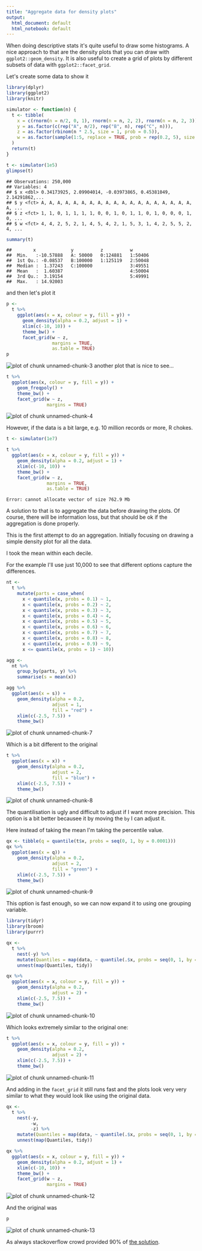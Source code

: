 ```yaml
---
title: "Aggregate data for density plots"
output:
  html_document: default
  html_notebook: default
---
```


When doing descriptive stats it's quite useful to draw some histograms. A nice approach to that are 
the density plots that you can draw with `ggplot2::geom_density`. It is also useful 
to create a grid of plots by different subsets of data with `ggplot2::facet_grid`.

Let's create some data to show it

```r
library(dplyr)
library(ggplot2)
library(knitr)
```


```r
simulator <- function(n) {
  t <- tibble(
    x = c(rnorm(n = n/2, 0, 1), rnorm(n = n, 2, 2), rnorm(n = n, 2, 3)),
    y = as.factor(c(rep("A", n/2), rep("B", n), rep("C", n))),
    z = as.factor(rbinom(n * 2.5, size = 1, prob = 0.5)),
    w = as.factor(sample(1:5, replace = TRUE, prob = rep(0.2, 5), size = n * 2.5))
  )
  return(t)
}

t <- simulator(1e5)
glimpse(t)
```

```
## Observations: 250,000
## Variables: 4
## $ x <dbl> 0.34173925, 2.09904014, -0.03973865, 0.45381049, 2.14291862,...
## $ y <fct> A, A, A, A, A, A, A, A, A, A, A, A, A, A, A, A, A, A, A, A, ...
## $ z <fct> 1, 1, 0, 1, 1, 1, 1, 0, 0, 1, 0, 1, 1, 0, 1, 0, 0, 0, 1, 0, ...
## $ w <fct> 4, 4, 2, 5, 2, 1, 4, 5, 4, 2, 1, 5, 3, 1, 4, 2, 5, 5, 2, 4, ...
```

```r
summary(t)
```

```
##        x             y          z          w        
##  Min.   :-10.57888   A: 50000   0:124881   1:50406  
##  1st Qu.: -0.08537   B:100000   1:125119   2:50048  
##  Median :  1.37243   C:100000              3:49551  
##  Mean   :  1.60387                         4:50004  
##  3rd Qu.:  3.19154                         5:49991  
##  Max.   : 14.92003
```

and then let's plot it

```r
p <- 
  t %>% 
    ggplot(aes(x = x, colour = y, fill = y)) +
      geom_density(alpha = 0.2, adjust = 1) +
      xlim(c(-10, 10)) +
      theme_bw() +
      facet_grid(w ~ z,
                 margins = TRUE,
                 as.table = TRUE)
p
```

![plot of chunk unnamed-chunk-3](images/unnamed-chunk-3-1.png)
another plot that is nice to see...

```r
t %>% 
  ggplot(aes(x, colour = y, fill = y)) +
    geom_freqpoly() +
    theme_bw() +
    facet_grid(w ~ z,
               margins = TRUE)
```

![plot of chunk unnamed-chunk-4](figure/unnamed-chunk-4-1.png)

However, if the data is a bit large, e.g. 10 million records or more, R chokes.


```r
t <- simulator(1e7)

t %>% 
  ggplot(aes(x = x, colour = y, fill = y)) +
    geom_density(alpha = 0.2, adjust = 1) +
    xlim(c(-10, 10)) +
    theme_bw() +
    facet_grid(w ~ z,
               margins = TRUE,
               as.table = TRUE)
```

```
Error: cannot allocate vector of size 762.9 Mb
```

A solution to that is to aggregate the data before drawing the plots. Of course, there will be
information loss, but that should be ok if the aggregation is done properly.

This is the first attempt to do an aggregation. Initially focusing on drawing a simple density plot for all the data.

I took the mean within each decile.

For the example I'll use just 10,000 to see that different options capture the differences.

```r
nt <- 
  t %>% 
    mutate(parts = case_when(
      x < quantile(x, probs = 0.1) ~ 1,
      x < quantile(x, probs = 0.2) ~ 2,
      x < quantile(x, probs = 0.3) ~ 3,
      x < quantile(x, probs = 0.4) ~ 4,
      x < quantile(x, probs = 0.5) ~ 5,
      x < quantile(x, probs = 0.6) ~ 6,
      x < quantile(x, probs = 0.7) ~ 7,
      x < quantile(x, probs = 0.8) ~ 8,
      x < quantile(x, probs = 0.9) ~ 9,
      x <= quantile(x, probs = 1) ~ 10))

agg <- 
  nt %>% 
    group_by(parts, y) %>% 
    summarise(s = mean(x))
```


```r
agg %>% 
  ggplot(aes(x = s)) +
    geom_density(alpha = 0.2,
                 adjust = 1,
                 fill = "red") +
    xlim(c(-2.5, 7.5)) +
    theme_bw()
```

![plot of chunk unnamed-chunk-7](figure/unnamed-chunk-7-1.png)

Which is a bit different to the original

```r
t %>% 
  ggplot(aes(x = x)) +
    geom_density(alpha = 0.2,
                 adjust = 2,
                 fill = "blue") +
    xlim(c(-2.5, 7.5)) +
    theme_bw()
```

![plot of chunk unnamed-chunk-8](figure/unnamed-chunk-8-1.png)

The quantilisation is ugly and difficult to adjust if I want more precision. This option is a bit better becausee it
by moving the `by` I can adjust it.

Here instead of taking the mean I'm taking the percentile value.

```r
qx <- tibble(q = quantile(t$x, probs = seq(0, 1, by = 0.0001)))
qx %>% 
  ggplot(aes(x = q)) +
    geom_density(alpha = 0.2,
                 adjust = 2,
                 fill = "green") +
    xlim(c(-2.5, 7.5)) +
    theme_bw()
```

![plot of chunk unnamed-chunk-9](figure/unnamed-chunk-9-1.png)


This option is fast enough, so we can now expand it to using one grouping variable.

```r
library(tidyr)
library(broom)
library(purrr)

qx <- 
  t %>%
    nest(-y) %>%
    mutate(Quantiles = map(data, ~ quantile(.$x, probs = seq(0, 1, by = 0.0001)))) %>% 
    unnest(map(Quantiles, tidy))

qx %>% 
  ggplot(aes(x = x, colour = y, fill = y)) +
    geom_density(alpha = 0.2,
                 adjust = 2) +
    xlim(c(-2.5, 7.5)) +
    theme_bw()
```

![plot of chunk unnamed-chunk-10](figure/unnamed-chunk-10-1.png)

Which looks extremely similar to the original one:

```r
t %>% 
  ggplot(aes(x = x, colour = y, fill = y)) +
    geom_density(alpha = 0.2,
                 adjust = 2) +
    xlim(c(-2.5, 7.5)) +
    theme_bw()
```

![plot of chunk unnamed-chunk-11](figure/unnamed-chunk-11-1.png)


And adding in the `facet_grid` it still runs fast and the plots look very very similar to what they would look like using the original data.

```r
qx <- 
  t %>%
    nest(-y,
         -w,
         -z) %>%
    mutate(Quantiles = map(data, ~ quantile(.$x, probs = seq(0, 1, by = 0.0001)))) %>% 
    unnest(map(Quantiles, tidy))

qx %>% 
  ggplot(aes(x = x, colour = y, fill = y)) +
    geom_density(alpha = 0.2, adjust = 1) +
    xlim(c(-10, 10)) +
    theme_bw() +
    facet_grid(w ~ z,
               margins = TRUE)
```

![plot of chunk unnamed-chunk-12](figure/unnamed-chunk-12-1.png)

And the original was

```r
p
```

![plot of chunk unnamed-chunk-13](figure/unnamed-chunk-13-1.png)


As always stackoverflow crowd provided 90% of [the solution](https://stackoverflow.com/questions/30488389/using-dplyr-window-functions-to-calculate-percentiles).

